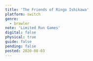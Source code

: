 ```yaml
---
title: 'The Friends of Ringo Ishikawa'
platform: switch
genre:
  - brawler
note: 'Limited Run Games'
digital: false
physical: true
guide: false
pending: false
posted: 2020-08-03
---
```


